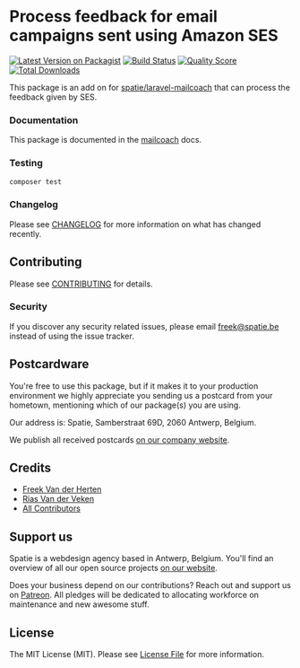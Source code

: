 # Process feedback for email campaigns sent using Amazon SES

[![Latest Version on Packagist](https://img.shields.io/packagist/v/spatie/laravel-mailcoach-ses-feedback.svg?style=flat-square)](https://packagist.org/packages/spatie/laravel-mailcoach-ses-feedback)
[![Build Status](https://img.shields.io/travis/spatie/laravel-mailcoach-ses-feedback/master.svg?style=flat-square)](https://travis-ci.org/spatie/laravel-mailcoach-ses-feedback)
[![Quality Score](https://img.shields.io/scrutinizer/g/spatie/laravel-mailcoach-ses-feedback.svg?style=flat-square)](https://scrutinizer-ci.com/g/spatie/laravel-mailcoach-ses-feedback)
[![Total Downloads](https://img.shields.io/packagist/dt/spatie/laravel-mailcoach-ses-feedback.svg?style=flat-square)](https://packagist.org/packages/spatie/laravel-mailcoach-ses-feedback)

This package is an add on for [spatie/laravel-mailcoach](https://github.com/spatie/laravel-mailcoach) that can process the feedback given by SES.

### Documentation

This package is documented in the [mailcoach](https://mailcoach.app) docs.

### Testing

``` bash
composer test
```

### Changelog

Please see [CHANGELOG](CHANGELOG.md) for more information on what has changed recently.

## Contributing
    
Please see [CONTRIBUTING](CONTRIBUTING.md) for details.

### Security

If you discover any security related issues, please email freek@spatie.be instead of using the issue tracker.

## Postcardware

You're free to use this package, but if it makes it to your production environment we highly appreciate you sending us a postcard from your hometown, mentioning which of our package(s) you are using.

Our address is: Spatie, Samberstraat 69D, 2060 Antwerp, Belgium.

We publish all received postcards [on our company website](https://spatie.be/en/opensource/postcards).

## Credits

- [Freek Van der Herten](https://github.com/freekmurze)
- [Rias Van der Veken](https://github.com/riasvdv)
- [All Contributors](../../contributors)

## Support us

Spatie is a webdesign agency based in Antwerp, Belgium. You'll find an overview of all our open source projects [on our website](https://spatie.be/opensource).

Does your business depend on our contributions? Reach out and support us on [Patreon](https://www.patreon.com/spatie). 
All pledges will be dedicated to allocating workforce on maintenance and new awesome stuff.

## License

The MIT License (MIT). Please see [License File](LICENSE.md) for more information.

